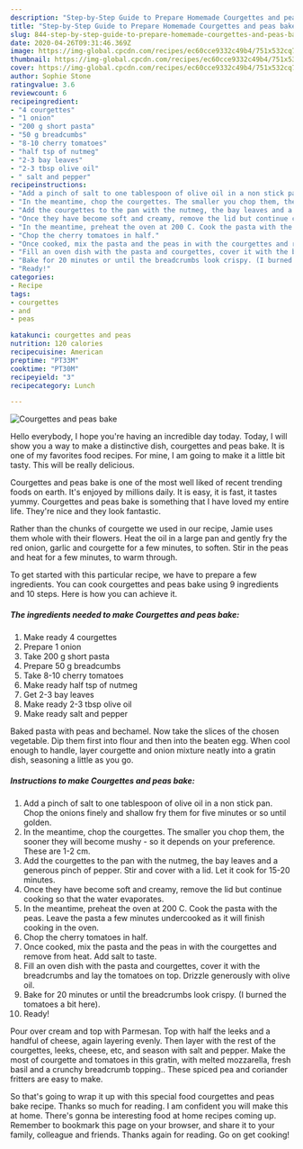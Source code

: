 ```yaml
---
description: "Step-by-Step Guide to Prepare Homemade Courgettes and peas bake"
title: "Step-by-Step Guide to Prepare Homemade Courgettes and peas bake"
slug: 844-step-by-step-guide-to-prepare-homemade-courgettes-and-peas-bake
date: 2020-04-26T09:31:46.369Z
image: https://img-global.cpcdn.com/recipes/ec60cce9332c49b4/751x532cq70/courgettes-and-peas-bake-recipe-main-photo.jpg
thumbnail: https://img-global.cpcdn.com/recipes/ec60cce9332c49b4/751x532cq70/courgettes-and-peas-bake-recipe-main-photo.jpg
cover: https://img-global.cpcdn.com/recipes/ec60cce9332c49b4/751x532cq70/courgettes-and-peas-bake-recipe-main-photo.jpg
author: Sophie Stone
ratingvalue: 3.6
reviewcount: 6
recipeingredient:
- "4 courgettes"
- "1 onion"
- "200 g short pasta"
- "50 g breadcumbs"
- "8-10 cherry tomatoes"
- "half tsp of nutmeg"
- "2-3 bay leaves"
- "2-3 tbsp olive oil"
- " salt and pepper"
recipeinstructions:
- "Add a pinch of salt to one tablespoon of olive oil in a non stick pan. Chop the onions finely and shallow fry them for five minutes or so until golden."
- "In the meantime, chop the courgettes. The smaller you chop them, the sooner they will become mushy - so it depends on your preference. These are 1-2 cm."
- "Add the courgettes to the pan with the nutmeg, the bay leaves and a generous pinch of pepper. Stir and cover with a lid. Let it cook for 15-20 minutes."
- "Once they have become soft and creamy, remove the lid but continue cooking so that the water evaporates."
- "In the meantime, preheat the oven at 200 C. Cook the pasta with the peas. Leave the pasta a few minutes undercooked as it will finish cooking in the oven."
- "Chop the cherry tomatoes in half."
- "Once cooked, mix the pasta and the peas in with the courgettes and remove from heat. Add salt to taste."
- "Fill an oven dish with the pasta and courgettes, cover it with the breadcrumbs and lay the tomatoes on top. Drizzle generously with olive oil."
- "Bake for 20 minutes or until the breadcrumbs look crispy. (I burned the tomatoes a bit here)."
- "Ready!"
categories:
- Recipe
tags:
- courgettes
- and
- peas

katakunci: courgettes and peas 
nutrition: 120 calories
recipecuisine: American
preptime: "PT33M"
cooktime: "PT30M"
recipeyield: "3"
recipecategory: Lunch

---
```



![Courgettes and peas bake](https://img-global.cpcdn.com/recipes/ec60cce9332c49b4/751x532cq70/courgettes-and-peas-bake-recipe-main-photo.jpg)

Hello everybody, I hope you're having an incredible day today. Today, I will show you a way to make a distinctive dish, courgettes and peas bake. It is one of my favorites food recipes. For mine, I am going to make it a little bit tasty. This will be really delicious.

Courgettes and peas bake is one of the most well liked of recent trending foods on earth. It's enjoyed by millions daily. It is easy, it is fast, it tastes yummy. Courgettes and peas bake is something that I have loved my entire life. They're nice and they look fantastic.

Rather than the chunks of courgette we used in our recipe, Jamie uses them whole with their flowers. Heat the oil in a large pan and gently fry the red onion, garlic and courgette for a few minutes, to soften. Stir in the peas and heat for a few minutes, to warm through.


To get started with this particular recipe, we have to prepare a few ingredients. You can cook courgettes and peas bake using 9 ingredients and 10 steps. Here is how you can achieve it.

<!--inarticleads1-->

##### The ingredients needed to make Courgettes and peas bake:

1. Make ready 4 courgettes
1. Prepare 1 onion
1. Take 200 g short pasta
1. Prepare 50 g breadcumbs
1. Take 8-10 cherry tomatoes
1. Make ready half tsp of nutmeg
1. Get 2-3 bay leaves
1. Make ready 2-3 tbsp olive oil
1. Make ready  salt and pepper


Baked pasta with peas and bechamel. Now take the slices of the chosen vegetable. Dip them first into flour and then into the beaten egg. When cool enough to handle, layer courgette and onion mixture neatly into a gratin dish, seasoning a little as you go. 

<!--inarticleads2-->

##### Instructions to make Courgettes and peas bake:

1. Add a pinch of salt to one tablespoon of olive oil in a non stick pan. Chop the onions finely and shallow fry them for five minutes or so until golden.
1. In the meantime, chop the courgettes. The smaller you chop them, the sooner they will become mushy - so it depends on your preference. These are 1-2 cm.
1. Add the courgettes to the pan with the nutmeg, the bay leaves and a generous pinch of pepper. Stir and cover with a lid. Let it cook for 15-20 minutes.
1. Once they have become soft and creamy, remove the lid but continue cooking so that the water evaporates.
1. In the meantime, preheat the oven at 200 C. Cook the pasta with the peas. Leave the pasta a few minutes undercooked as it will finish cooking in the oven.
1. Chop the cherry tomatoes in half.
1. Once cooked, mix the pasta and the peas in with the courgettes and remove from heat. Add salt to taste.
1. Fill an oven dish with the pasta and courgettes, cover it with the breadcrumbs and lay the tomatoes on top. Drizzle generously with olive oil.
1. Bake for 20 minutes or until the breadcrumbs look crispy. (I burned the tomatoes a bit here).
1. Ready!


Pour over cream and top with Parmesan. Top with half the leeks and a handful of cheese, again layering evenly. Then layer with the rest of the courgettes, leeks, cheese, etc, and season with salt and pepper. Make the most of courgette and tomatoes in this gratin, with melted mozzarella, fresh basil and a crunchy breadcrumb topping.. These spiced pea and coriander fritters are easy to make. 

So that's going to wrap it up with this special food courgettes and peas bake recipe. Thanks so much for reading. I am confident you will make this at home. There's gonna be interesting food at home recipes coming up. Remember to bookmark this page on your browser, and share it to your family, colleague and friends. Thanks again for reading. Go on get cooking!
